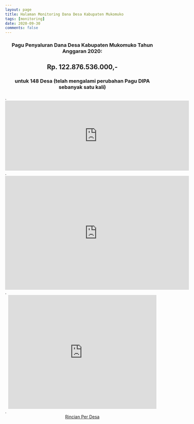 ```yaml
---
layout: page
title: Halaman Monitoring Dana Desa Kabupaten Mukomuko
tags: [monitoring]
date: 2020-09-30
comments: false
---
```

<center>
    <h3>Pagu Penyaluran Dana Desa Kabupaten Mukomuko Tahun Anggaran 2020:</h3>
    <h2>Rp. 122.876.536.000,-</h2>
    <h3>untuk 148 Desa (telah mengalami perubahan Pagu DIPA sebanyak satu kali)</h3>
</center>
.
<center>
<iframe width="600" height="228.4691666666667" seamless frameborder="0" scrolling="no" src="https://docs.google.com/spreadsheets/d/e/2PACX-1vQLCn36KKkRfWm4qyj9H-QsgjFZvNdgh1eYtICC_HOLLOO-DCTZLBFANCkTXmlDmDN4uxiRx-TnExH6/pubchart?oid=462527896&amp;format=interactive"></iframe>
</center>
.
<center>
<iframe width="600" height="371" seamless frameborder="0" scrolling="no" src="https://docs.google.com/spreadsheets/d/e/2PACX-1vQLCn36KKkRfWm4qyj9H-QsgjFZvNdgh1eYtICC_HOLLOO-DCTZLBFANCkTXmlDmDN4uxiRx-TnExH6/pubchart?oid=831873025&amp;format=interactive"></iframe>
</center>
.
<center>
<iframe width="483.5" height="371" seamless frameborder="0" scrolling="no" src="https://docs.google.com/spreadsheets/d/e/2PACX-1vQLCn36KKkRfWm4qyj9H-QsgjFZvNdgh1eYtICC_HOLLOO-DCTZLBFANCkTXmlDmDN4uxiRx-TnExH6/pubchart?oid=152696882&amp;format=interactive"></iframe>
</center>
.
<center><div markdown="0"><a href="/perdesa/" class="btn btn-info">Rincian Per Desa</a></div></center>

